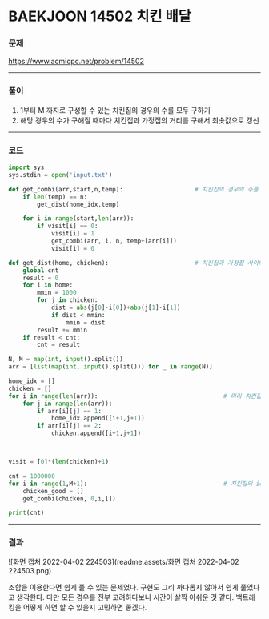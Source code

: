 # BAEKJOON 14502 치킨 배달

### 문제 

https://www.acmicpc.net/problem/14502

<hr>


### 풀이

1. 1부터 M 까지로 구성할 수 있는 치킨집의 경우의 수를 모두 구하기
2. 해당 경우의 수가 구해질 때마다 치킨집과 가정집의 거리를 구해서 최솟값으로 갱신

<hr>


### 코드

```python
import sys
sys.stdin = open('input.txt')

def get_combi(arr,start,n,temp):                    # 치킨집의 경우의 수를 구하는 함수
    if len(temp) == n:
        get_dist(home_idx,temp)

    for i in range(start,len(arr)):
        if visit[i] == 0:
            visit[i] = 1
            get_combi(arr, i, n, temp+[arr[i]])
            visit[i] = 0

def get_dist(home, chicken):                        # 치킨집과 가정집 사이의 최단 거리를 구하는 함수
    global cnt
    result = 0
    for i in home:
        mmin = 1000
        for j in chicken:
            dist = abs(j[0]-i[0])+abs(j[1]-i[1])
            if dist < mmin:
                mmin = dist
        result += mmin
    if result < cnt:
        cnt = result

N, M = map(int, input().split())
arr = [list(map(int, input().split())) for _ in range(N)]

home_idx = []
chicken = []
for i in range(len(arr)):                                   # 미리 치킨집과 가정집의 idx를 구함
    for j in range(len(arr)):
        if arr[i][j] == 1:
            home_idx.append([i+1,j+1])
        if arr[i][j] == 2:
            chicken.append([i+1,j+1])



visit = [0]*(len(chicken)+1)

cnt = 1000000
for i in range(1,M+1):                                      # 치킨집의 idx를 가능한 수에 대해 가능한 경우의 수를 모두 구해서 가정집과의 거리를 비교함
    chicken_good = []
    get_combi(chicken, 0,i,[])

print(cnt)
```

<hr>


### 결과

![화면 캡처 2022-04-02 224503](readme.assets/화면 캡처 2022-04-02 224503.png)

조합을 이용한다면 쉽게 풀 수 있는 문제였다. 구현도 그리 까다롭지 않아서 쉽게 풀었다고 생각한다. 다만 모든 경우를 전부 고려하다보니 시간이 살짝 아쉬운 것 같다. 백트래킹을 어떻게 하면 할 수 있을지 고민하면 좋겠다.